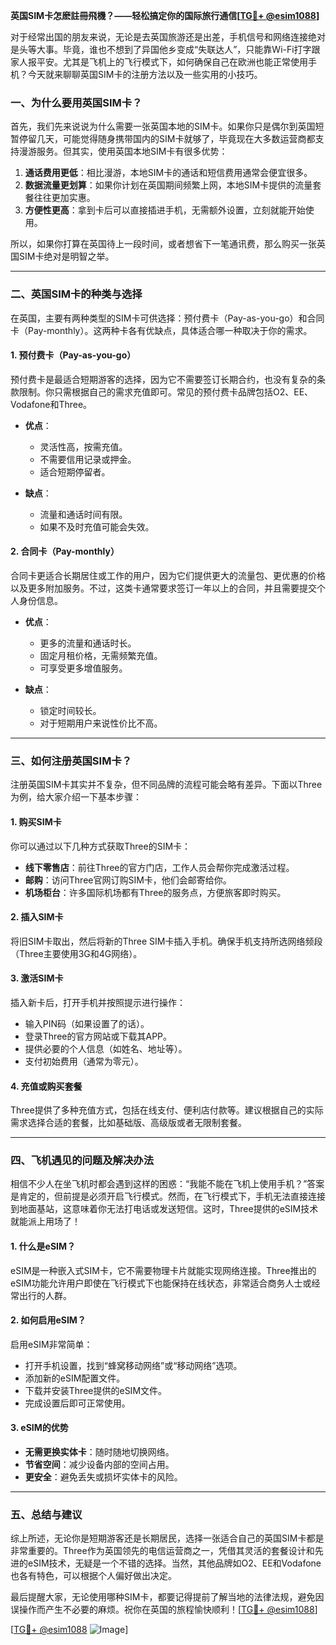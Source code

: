 **英国SIM卡怎麽註冊飛機？——轻松搞定你的国际旅行通信[[TG💪+ @esim1088](https://t.me/s/esim1088)]**

对于经常出国的朋友来说，无论是去英国旅游还是出差，手机信号和网络连接绝对是头等大事。毕竟，谁也不想到了异国他乡变成“失联达人”，只能靠Wi-Fi打字跟家人报平安。尤其是飞机上的飞行模式下，如何确保自己在欧洲也能正常使用手机？今天就来聊聊英国SIM卡的注册方法以及一些实用的小技巧。

### 一、为什么要用英国SIM卡？

首先，我们先来说说为什么需要一张英国本地的SIM卡。如果你只是偶尔到英国短暂停留几天，可能觉得随身携带国内的SIM卡就够了，毕竟现在大多数运营商都支持漫游服务。但其实，使用英国本地SIM卡有很多优势：

1. **通话费用更低**：相比漫游，本地SIM卡的通话和短信费用通常会便宜很多。
2. **数据流量更划算**：如果你计划在英国期间频繁上网，本地SIM卡提供的流量套餐往往更加实惠。
3. **方便性更高**：拿到卡后可以直接插进手机，无需额外设置，立刻就能开始使用。

所以，如果你打算在英国待上一段时间，或者想省下一笔通讯费，那么购买一张英国SIM卡绝对是明智之举。

---

### 二、英国SIM卡的种类与选择

在英国，主要有两种类型的SIM卡可供选择：预付费卡（Pay-as-you-go）和合同卡（Pay-monthly）。这两种卡各有优缺点，具体适合哪一种取决于你的需求。

#### 1. 预付费卡（Pay-as-you-go）

预付费卡是最适合短期游客的选择，因为它不需要签订长期合约，也没有复杂的条款限制。你只需根据自己的需求充值即可。常见的预付费卡品牌包括O2、EE、Vodafone和Three。

- **优点**：
  - 灵活性高，按需充值。
  - 不需要信用记录或押金。
  - 适合短期停留者。

- **缺点**：
  - 流量和通话时间有限。
  - 如果不及时充值可能会失效。

#### 2. 合同卡（Pay-monthly）

合同卡更适合长期居住或工作的用户，因为它们提供更大的流量包、更优惠的价格以及更多附加服务。不过，这类卡通常要求签订一年以上的合同，并且需要提交个人身份信息。

- **优点**：
  - 更多的流量和通话时长。
  - 固定月租价格，无需频繁充值。
  - 可享受更多增值服务。

- **缺点**：
  - 锁定时间较长。
  - 对于短期用户来说性价比不高。

---

### 三、如何注册英国SIM卡？

注册英国SIM卡其实并不复杂，但不同品牌的流程可能会略有差异。下面以Three为例，给大家介绍一下基本步骤：

#### 1. 购买SIM卡

你可以通过以下几种方式获取Three的SIM卡：

- **线下零售店**：前往Three的官方门店，工作人员会帮你完成激活过程。
- **邮购**：访问Three官网订购SIM卡，他们会邮寄给你。
- **机场柜台**：许多国际机场都有Three的服务点，方便旅客即时购买。

#### 2. 插入SIM卡

将旧SIM卡取出，然后将新的Three SIM卡插入手机。确保手机支持所选网络频段（Three主要使用3G和4G网络）。

#### 3. 激活SIM卡

插入新卡后，打开手机并按照提示进行操作：

- 输入PIN码（如果设置了的话）。
- 登录Three的官方网站或下载其APP。
- 提供必要的个人信息（如姓名、地址等）。
- 支付初始费用（通常为零元）。

#### 4. 充值或购买套餐

Three提供了多种充值方式，包括在线支付、便利店付款等。建议根据自己的实际需求选择合适的套餐，比如基础版、高级版或者无限制套餐。

---

### 四、飞机遇见的问题及解决办法

相信不少人在坐飞机时都会遇到这样的困惑：“我能不能在飞机上使用手机？”答案是肯定的，但前提是必须开启飞行模式。然而，在飞行模式下，手机无法直接连接到地面基站，这意味着你无法打电话或发送短信。这时，Three提供的eSIM技术就能派上用场了！

#### 1. 什么是eSIM？

eSIM是一种嵌入式SIM卡，它不需要物理卡片就能实现网络连接。Three推出的eSIM功能允许用户即使在飞行模式下也能保持在线状态，非常适合商务人士或经常出行的人群。

#### 2. 如何启用eSIM？

启用eSIM非常简单：

- 打开手机设置，找到“蜂窝移动网络”或“移动网络”选项。
- 添加新的eSIM配置文件。
- 下载并安装Three提供的eSIM文件。
- 完成设置后即可正常使用。

#### 3. eSIM的优势

- **无需更换实体卡**：随时随地切换网络。
- **节省空间**：减少设备内部的空间占用。
- **更安全**：避免丢失或损坏实体卡的风险。

---

### 五、总结与建议

综上所述，无论你是短期游客还是长期居民，选择一张适合自己的英国SIM卡都是非常重要的。Three作为英国领先的电信运营商之一，凭借其灵活的套餐设计和先进的eSIM技术，无疑是一个不错的选择。当然，其他品牌如O2、EE和Vodafone也各有特色，可以根据个人偏好做出决定。

最后提醒大家，无论使用哪种SIM卡，都要记得提前了解当地的法律法规，避免因误操作而产生不必要的麻烦。祝你在英国的旅程愉快顺利！[[TG💪+ @esim1088](https://t.me/s/esim1088)]

[[TG💪+ @esim1088](https://t.me/s/esim1088) ![Image](https://i.postimg.cc/4NQfJmqS/Snipaste-2025-05-13-00-14-12.png)]